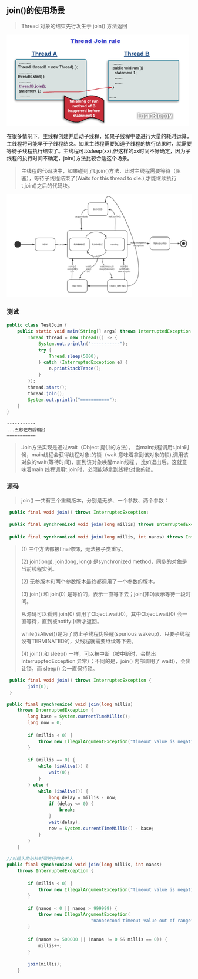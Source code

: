 ## join()的使用场景



> Thread 对象的结束先行发生于 join() 方法返回

<img src="images/thread-join-rule.png" alt="image" style="zoom: 80%;" />





在很多情况下，主线程创建并启动子线程，如果子线程中要进行大量的耗时运算，主线程将可能早于子线程结束。如果主线程需要知道子线程的执行结果时，就需要等待子线程执行结束了。主线程可以sleep(xx),但这样的xx时间不好确定，因为子线程的执行时间不确定，join()方法比较合适这个场景。

> 主线程的代码块中，如果碰到了t.join()方法，此时主线程需要等待（阻塞），等待子线程结束了(Waits for this thread to die.),才能继续执行t.join()之后的代码块。

<img src="images/thread_join.png" alt="img" style="zoom: 67%;" />



### 测试

```java
public class TestJoin {
    public static void main(String[] args) throws InterruptedException {
        Thread thread = new Thread(() -> {
            System.out.println("-----------");
            try {
                Thread.sleep(5000);
            } catch (InterruptedException e) {
                e.printStackTrace();
            }
        });
        thread.start();
        thread.join();
        System.out.println("===========");
    }
}
```

```
-----------
...五秒左右后输出
===========
```



> Join方法实现是通过wait（Object 提供的方法）。 当main线程调用t.join时候，main线程会获得线程对象t的锁（wait 意味着拿到该对象的锁),调用该对象的wait(等待时间)，直到该对象唤醒main线程 ，比如退出后。这就意味着main 线程调用t.join时，必须能够拿到线程t对象的锁。

### 源码

> join() 一共有三个重载版本，分别是无参、一个参数、两个参数：

```java
 public final void join() throws InterruptedException;

 public final synchronized void join(long millis) throws InterruptedException;

 public final synchronized void join(long millis, int nanos) throws InterruptedException;
```

> (1) 三个方法都被final修饰，无法被子类重写。
>
> (2) join(long), join(long, long) 是synchronized method，同步的对象是当前线程实例。
>
> (2) 无参版本和两个参数版本最终都调用了一个参数的版本。
>
> (3) join() 和 join(0) 是等价的，表示一直等下去；join(非0)表示等待一段时间。
>
> 从源码可以看到 join(0) 调用了Object.wait(0)，其中Object.wait(0) 会一直等待，直到被notify中断才返回。
>
> while(isAlive())是为了防止子线程伪唤醒(spurious wakeup)，只要子线程没有TERMINATED的，父线程就需要继续等下去。
>
> (4) join() 和 sleep() 一样，可以被中断（被中断时，会抛出 InterrupptedException 异常）；不同的是，join() 内部调用了 wait()，会出让锁，而 sleep() 会一直保持锁。



```java
 public final void join() throws InterruptedException {
        join(0);
 }
```



```java
public final synchronized void join(long millis)
    throws InterruptedException {
        long base = System.currentTimeMillis();
        long now = 0;

        if (millis < 0) {
            throw new IllegalArgumentException("timeout value is negative");
        }

        if (millis == 0) {
            while (isAlive()) {
                wait(0);
            }
        } else {
            while (isAlive()) {
                long delay = millis - now;
                if (delay <= 0) {
                    break;
                }
                wait(delay);
                now = System.currentTimeMillis() - base;
            }
        }
    }
```

```java
//对输入的纳秒时间进行四舍五入
public final synchronized void join(long millis, int nanos)
    throws InterruptedException {

        if (millis < 0) {
            throw new IllegalArgumentException("timeout value is negative");
        }

        if (nanos < 0 || nanos > 999999) {
            throw new IllegalArgumentException(
                                "nanosecond timeout value out of range");
        }

        if (nanos >= 500000 || (nanos != 0 && millis == 0)) {
            millis++;
        }

        join(millis);
    }
```

